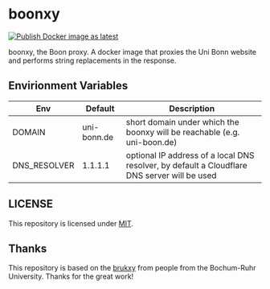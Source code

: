 # boonxy
[![Publish Docker image as latest](https://github.com/muller2002/boonxy/actions/workflows/docker-publish.yml/badge.svg)](https://github.com/muller2002/boonxy/actions/workflows/docker-publish.yml)

boonxy, the Boon proxy. A docker image that proxies the Uni Bonn website and performs string replacements in the response.

## Envirionment Variables

| Env | Default | Description |
| --- | --- | --- |
| DOMAIN | uni-bonn.de | short domain under which the boonxy will be reachable (e.g. uni-boon.de) |
| DNS_RESOLVER | 1.1.1.1 | optional IP address of a local DNS resolver, by default a Cloudflare DNS server will be used |

## LICENSE

This repository is licensed under [MIT](LICENSE).

## Thanks

This repository is based on the [brukxy](https://github.com/reon04/bruxy) from people from the Bochum-Ruhr University. Thanks for the great work!
